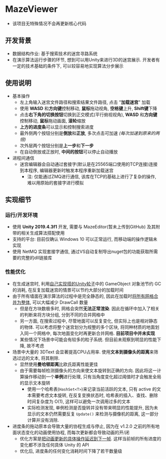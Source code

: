 # MazeViewer
- 该项目无特殊情况不会再更新核心代码
## 开发背景
- 数据结构作业: 基于搜索技术的迷宫寻路系统
- 在演示算法运行步骤的环节, 想到可以用Unity来进行3D的迷宫展示. 开发者有一定的技术基础的条件下, 可以较容易地实现算法分步展示
## 使用说明
- 基本操作
  - 左上角输入迷宫文件路径和搜索结果文件路径, 点击 "**加载迷宫**" 加载
  - 使用 **WASD** 和**方向键**控制移动, **鼠标**拖动视角, **空格键**上升, **Shift键**下降
  - 点击**右下角的切换按钮**切换到正交模式(平行俯视视角), **WASD** 和**方向键**控制移动, **鼠标**拖动画面, **滚轮**缩放
  - **上方的进度条**可以显示和控制搜索进度
  - 最外侧两个按钮分别是**倒放**和**正放**, 多次点击可加速 *(每次加速到原来的两倍)*
  - 次外层两个按钮分别是**上一步**和**下一步**
  - 在自动倒放或正放时, **中间的按钮**可以停止自动播放
- 进程间通信
  - 迷宫编辑器会自动通过套接字(默认是在25565端口使用的TCP连接)连接到本程序, 编辑器更新时触发本程序重新加载迷宫
    - 注: 仅能通过ZMQ进行通信, 该库在TCP的基础上进行了复杂的操作, 难以用原始的套接字进行模拟
## 实现细节
### 运行/开发环境
- 使用 **Unity 2019.4.3f1** 开发, 需要与 MazeEditor(暂未上传到GitHub) 及其附带的相关生成算法搭配使用
- 支持的平台: 目前仅确认 Windows 10 可以正常运行, 而移动端的操作逻辑未实现
- 使用 NetMQ 实现套接字通信, 通过VS自动复制导出nuget包的功能获取所需要的完整的dll链接库
### 性能优化
- 在生成迷宫时, 利用[自己实现搭的Unity轮子](https://github.com/LovelyCatHyt/Unitilities/)中的 GameObject 对象池节约 GC 的消耗, 在反复加载迷宫的情景可以节约大部分的加载时间
- 由于所有墙面在演示算法的过程中是完全静态的, 因此在加载时[将所有网格合并为整体](Assets/Scripts/Viewer/Container.cs#L46), 可以大幅减少 DrawCall 数量
  - 但是在方块数极多时, 网格会突然**无法正常渲染**. 因此在循环中加入了相关的判断来将方块分组, 分到不同的合并网格中
  - 另一方面, 在搜索过程中, 尽管地面可以反复变化, 但实际上也是相对静态的物体. 可以考虑将整个迷宫划分为规整的多个区块, 将同种材质的地面划入同一个网格中, 每次地面变化时再更新合并网格. **目前项目中并未实现**
  - 某些情况下场景中可能会有较多的粒子系统. 但目前未观察到明显的性能下降, 故不考虑
- 场景中大量的 3DText 会显著提高CPU占用率. 使用**文本到摄像头的距离**来筛选过远的文本, 将其剔除.
  - 显然使用**曼哈顿距离**比欧氏距离性能更佳
  - 由于需要每帧检测摄像头的方向来使文本旋转到正确的方向. 因此将这一计算操作移动到一个**单例**进行处理, 只有当角度变化超过阈值时才会触发全局的显示文本旋转
    - 使用一个哈希表(`HashSet<T>`)来记录当前活跃的文本, 只有 active 的文本需要考虑文本旋转, 在反复变换状态时, 哈希表的插入、查找、删除时间复杂度为 O(1), 这样可以避免一次调用过多的文本
    - 实际检测发现, 单例检测是否旋转并没有带来明显的性能提升, 因为未显示的文本仍然需要反复 `Update()` 来检测与摄像机的距离, 这一部分计算并没有消除.
- 进度条的拖动原本会导致大量的协程生成与停止, 因为在 v1.2.0 之前的所有地面状态变化的动画使用协程, 而每次更新都会导致动画的开/闭
  - 优化方案是[把动画更新的具体操作延迟到下一帧](Assets/Scripts/Viewer/CellObj/RouteCell.cs#L26). 这样当前帧的所有进度的变化都不涉及任何具体 Unity 的 API
  - 优化后, 进度条的任何变化消耗时间下降了若干数量级